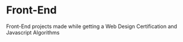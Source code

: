 # Front-End
Front-End projects made while getting a Web Design Certification and Javascript Algorithms
